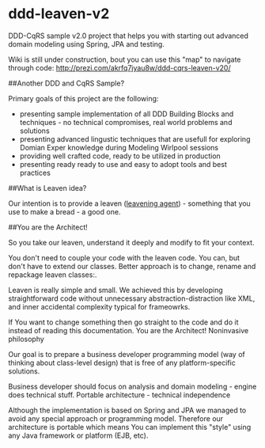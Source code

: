 ddd-leaven-v2
=============

DDD-CqRS sample v2.0 project that helps you with starting out advanced domain modeling using Spring, JPA and testing.

Wiki is still under construction, bout you can use this "map" to navigate through code: http://prezi.com/akrfq7jyau8w/ddd-cqrs-leaven-v20/



##Another DDD and CqRS Sample?

Primary goals of this project are the following: 
* presenting sample implementation of all DDD Building Blocks and techniques - no technical compromises, real world problems and solutions 
* presenting advanced lingustic techniques that are usefull for exploring Domian Exper knowledge during Modeling Wirlpool sessions
* providing well crafted code, ready to be utilized in production 
* presenting ready ready to use and easy to adopt tools and best practices 


##What is Leaven idea?

Our intention is to provide a leaven ([leavening agent](http://en.wikipedia.org/wiki/Leavening_agent)) - something that you use to make a bread - a good one. 


##You are the Architect!

So you take our leaven, understand it deeply and modify to fit your context. 

You don't need to couple your code with the leaven code. You can, but don't have to extend our classes. Better approach is to change, rename and repackage leaven classes:. 

Leaven is really simple and small. We achieved this by developing straightforward code without unnecessary abstraction-distraction like XML, and inner accidental complexity typical for frameowrks. 

If You want to change something then go straight to the code and do it instead of reading this documentation. You are the Architect! 
Noninvasive philosophy

Our goal is to prepare a business developer programming model (way of thinking about class-level design) that is free of any platform-specific solutions. 

Business developer should focus on analysis and domain modeling - engine does technical stuff. 
Portable architecture - technical independence

Although the implementation is based on Spring and JPA we managed to avoid any special approach or programming model. Therefore our architecture is portable which means You can implement this "style" using any Java framework or platform (EJB, etc).
